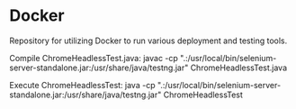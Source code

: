 # Docker
Repository for utilizing Docker to run various deployment and testing tools.

Compile ChromeHeadlessTest.java: javac -cp ".:/usr/local/bin/selenium-server-standalone.jar:/usr/share/java/testng.jar" ChromeHeadlessTest.java

Execute ChromeHeadlessTest: java -cp ".:/usr/local/bin/selenium-server-standalone.jar:/usr/share/java/testng.jar" ChromeHeadlessTest
